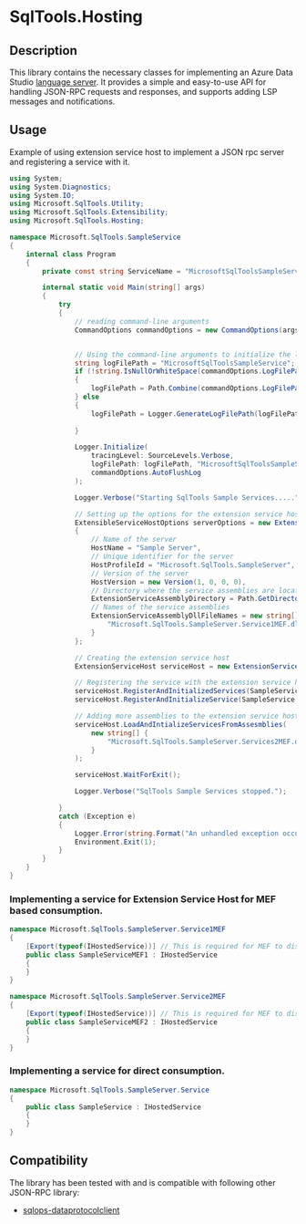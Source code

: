 # SqlTools.Hosting

## Description
This library contains the necessary classes for implementing an Azure Data Studio [language server](https://code.visualstudio.com/api/language-extensions/language-server-extension-guide). It provides a simple and easy-to-use API for handling JSON-RPC requests and responses, and supports adding LSP messages and notifications. 

## Usage
Example of using extension service host to implement a JSON rpc server and registering a service with it.

```cs
using System;
using System.Diagnostics;
using System.IO;
using Microsoft.SqlTools.Utility;
using Microsoft.SqlTools.Extensibility;
using Microsoft.SqlTools.Hosting;

namespace Microsoft.SqlTools.SampleService
{
    internal class Program
    {
        private const string ServiceName = "MicrosoftSqlToolsSampleService.exe";

        internal static void Main(string[] args)
        {
            try
            {
                // reading command-line arguments
                CommandOptions commandOptions = new CommandOptions(args, ServiceName);


                // Using the command-line arguments to initialize the logger included in the library
                string logFilePath = "MicrosoftSqlToolsSampleService";
                if (!string.IsNullOrWhiteSpace(commandOptions.LogFilePath))
                {
                    logFilePath = Path.Combine(commandOptions.LogFilePath, logFilePath);
                } else 
                {
                    logFilePath = Logger.GenerateLogFilePath(logFilePath);
                    
                }

                Logger.Initialize(
                    tracingLevel: SourceLevels.Verbose, 
                    logFilePath: logFilePath, "MicrosoftSqlToolsSampleService", 
                    commandOptions.AutoFlushLog
                );

                Logger.Verbose("Starting SqlTools Sample Services.....");

                // Setting up the options for the extension service host
                ExtensibleServiceHostOptions serverOptions = new ExtensibleServiceHostOptions()
                {
                    // Name of the server
                    HostName = "Sample Server", 
                    // Unique identifier for the server
                    HostProfileId = "Microsoft.SqlTools.SampleServer", 
                    // Version of the server
                    HostVersion = new Version(1, 0, 0, 0), 
                    // Directory where the service assemblies are located
                    ExtensionServiceAssemblyDirectory = Path.GetDirectoryName(typeof(Program).Assembly.Location), 
                    // Names of the service assemblies
                    ExtensionServiceAssemblyDllFileNames = new string[] { 
                        "Microsoft.SqlTools.SampleServer.Service1MEF.dll",
                    }
                };

                // Creating the extension service host
                ExtensionServiceHost serviceHost = new ExtensionServiceHost(serverOptions);

                // Registering the service with the extension service host
                serviceHost.RegisterAndInitializedServices(SampleService.Instance); 
                serviceHost.RegisterAndInitializeService(SampleService.Instance);

                // Adding more assemblies to the extension service host
                serviceHost.LoadAndIntializeServicesFromAssesmblies(
                    new string[] {
                        "Microsoft.SqlTools.SampleServer.Services2MEF.dll"
                    }
                );

                serviceHost.WaitForExit();

                Logger.Verbose("SqlTools Sample Services stopped.");

            }
            catch (Exception e)
            {
                Logger.Error(string.Format("An unhandled exception occurred: {0}", e));
                Environment.Exit(1);
            }
        }
    }
}

```

### Implementing a service for Extension Service Host for MEF based consumption.

```cs
namespace Microsoft.SqlTools.SampleServer.Service1MEF
{
    [Export(typeof(IHostedService))] // This is required for MEF to discover the service
    public class SampleServiceMEF1 : IHostedService
    {
    }
}
```

```cs
namespace Microsoft.SqlTools.SampleServer.Service2MEF
{
    [Export(typeof(IHostedService))] // This is required for MEF to discover the service
    public class SampleServiceMEF2 : IHostedService
    {
    }
}
```

### Implementing a service for direct consumption.
```cs
namespace Microsoft.SqlTools.SampleServer.Service
{
    public class SampleService : IHostedService
    {
    }
}
```

## Compatibility

The library has been tested with and is compatible with following other JSON-RPC library:

* [sqlops-dataprotocolclient](https://github.com/microsoft/sqlops-dataprotocolclient)


